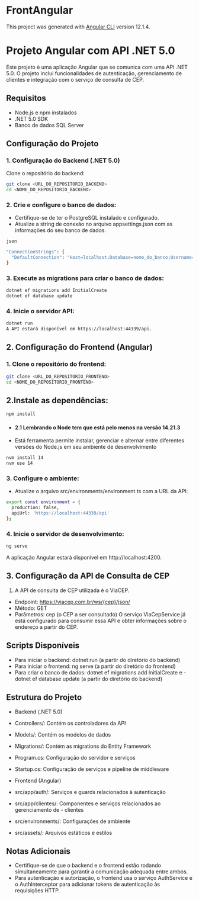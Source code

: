 # FrontAngular

This project was generated with [Angular CLI](https://github.com/angular/angular-cli) version 12.1.4.

# Projeto Angular com API .NET 5.0
Este projeto é uma aplicação Angular que se comunica com uma API .NET 5.0. O projeto inclui funcionalidades de autenticação, gerenciamento de clientes e integração com o serviço de consulta de CEP.

## Requisitos
- Node.js e npm instalados
- .NET 5.0 SDK
- Banco de dados SQL Server

## Configuração do Projeto
### 1. Configuração do Backend (.NET 5.0)
Clone o repositório do backend:

```bash
git clone <URL_DO_REPOSITORIO_BACKEND>
cd <NOME_DO_REPOSITORIO_BACKEND>
```

### 2. Crie e configure o banco de dados:

- Certifique-se de ter o PostgreSQL instalado e configurado.
- Atualize a string de conexão no arquivo appsettings.json com as informações do seu banco de dados.
```bash
json

"ConnectionStrings": {
  "DefaultConnection": "Host=localhost;Database=nome_do_banco;Username=usuario;Password=senha"
}
```

### 3. Execute as migrations para criar o banco de dados:
```bash
dotnet ef migrations add InitialCreate
dotnet ef database update
```
### 4. Inicie o servidor API:

```bash
dotnet run
A API estará disponível em https://localhost:44339/api.
```
## 2. Configuração do Frontend (Angular)
### 1. Clone o repositório do frontend:

```bash
git clone <URL_DO_REPOSITORIO_FRONTEND>
cd <NOME_DO_REPOSITORIO_FRONTEND>
```
## 2.Instale as dependências:

```bash
npm install
```
- #### 2.1 Lembrando o Node tem que está pelo menos na versão 14.21.3 
- Está ferramenta permite instalar, gerenciar e alternar entre diferentes versões do Node.js em seu ambiente de desenvolvimento
```bash
nvm install 14
nvm use 14
```
### 3. Configure o ambiente:

- Atualize o arquivo src/environments/environment.ts com a URL da API:

```bash
export const environment = {
  production: false,
  apiUrl: 'https://localhost:44339/api'
};
```
### 4. Inicie o servidor de desenvolvimento:

```bash
ng serve
```
A aplicação Angular estará disponível em http://localhost:4200.

## 3. Configuração da API de Consulta de CEP
1. A API de consulta de CEP utilizada é o ViaCEP.

- Endpoint: https://viacep.com.br/ws/{cep}/json/
- Método: GET
- Parâmetros: cep (o CEP a ser consultado)
O serviço ViaCepService já está configurado para consumir essa API e obter informações sobre o endereço a partir do CEP.

## Scripts Disponíveis
- Para iniciar o backend: dotnet run (a partir do diretório do backend)
- Para iniciar o frontend: ng serve (a partir do diretório do frontend)
- Para criar o banco de dados: dotnet ef migrations add InitialCreate e - dotnet ef database update (a partir do diretório do backend)
## Estrutura do Projeto
- Backend (.NET 5.0)

- Controllers/: Contém os controladores da API
- Models/: Contém os modelos de dados
- Migrations/: Contém as migrations do Entity Framework
- Program.cs: Configuração do servidor e serviços
- Startup.cs: Configuração de serviços e pipeline de middleware
- Frontend (Angular)

- src/app/auth/: Serviços e guards relacionados à autenticação
- src/app/clientes/: Componentes e serviços relacionados ao gerenciamento de - clientes
- src/environments/: Configurações de ambiente
- src/assets/: Arquivos estáticos e estilos
## Notas Adicionais
- Certifique-se de que o backend e o frontend estão rodando simultaneamente para garantir a comunicação adequada entre ambos.
- Para autenticação e autorização, o frontend usa o serviço AuthService e o AuthInterceptor para adicionar tokens de autenticação às requisições HTTP.
